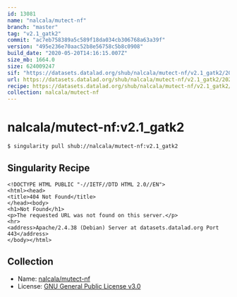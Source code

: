```yaml
---
id: 13081
name: "nalcala/mutect-nf"
branch: "master"
tag: "v2.1_gatk2"
commit: "ac7eb758389a5c589f18da034cb306768a63a39f"
version: "495e236e70aac52b8e56758c5b8c0908"
build_date: "2020-05-20T14:16:15.007Z"
size_mb: 1664.0
size: 624009247
sif: "https://datasets.datalad.org/shub/nalcala/mutect-nf/v2.1_gatk2/2020-05-20-ac7eb758-495e236e/495e236e70aac52b8e56758c5b8c0908.sif"
url: https://datasets.datalad.org/shub/nalcala/mutect-nf/v2.1_gatk2/2020-05-20-ac7eb758-495e236e/
recipe: https://datasets.datalad.org/shub/nalcala/mutect-nf/v2.1_gatk2/2020-05-20-ac7eb758-495e236e/Singularity
collection: nalcala/mutect-nf
---
```


# nalcala/mutect-nf:v2.1_gatk2

```bash
$ singularity pull shub://nalcala/mutect-nf:v2.1_gatk2
```

## Singularity Recipe

```singularity
<!DOCTYPE HTML PUBLIC "-//IETF//DTD HTML 2.0//EN">
<html><head>
<title>404 Not Found</title>
</head><body>
<h1>Not Found</h1>
<p>The requested URL was not found on this server.</p>
<hr>
<address>Apache/2.4.38 (Debian) Server at datasets.datalad.org Port 443</address>
</body></html>
```

## Collection

 - Name: [nalcala/mutect-nf](https://github.com/nalcala/mutect-nf)
 - License: [GNU General Public License v3.0](https://api.github.com/licenses/gpl-3.0)

